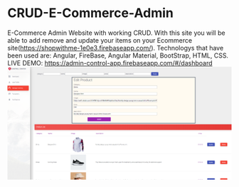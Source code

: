 # CRUD-E-Commerce-Admin
E-Commerce Admin Website with working CRUD.
With this site you will be able to add remove and update your items on your Ecommerce site(https://shopwithme-1e0e3.firebaseapp.com/).
Technologys that have been used are: Angular, FireBase, Angular Material, BootStrap, HTML, CSS.
LIVE DEMO: https://admin-control-app.firebaseapp.com/#/dashboard
![](images/AdminExample.PNG)
